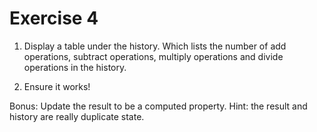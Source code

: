 # Exercise 4

1. Display a table under the history. Which lists the number of add operations, subtract operations, multiply operations and divide operations in the history.

2. Ensure it works!

Bonus: Update the result to be a computed property. Hint: the result and history are really duplicate state.



